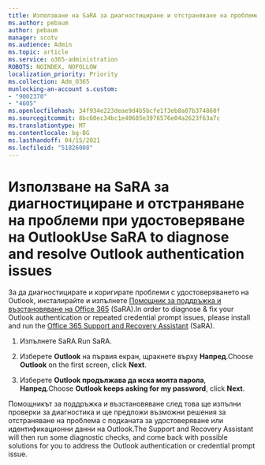 ```yaml
---
title: Използване на SaRA за диагностициране и отстраняване на проблеми при удостоверяване на Outlook
ms.author: pebaum
author: pebaum
manager: scotv
ms.audience: Admin
ms.topic: article
ms.service: o365-administration
ROBOTS: NOINDEX, NOFOLLOW
localization_priority: Priority
ms.collection: Adm_O365
munlocking-an-account s.custom:
- "9002370"
- "4605"
ms.openlocfilehash: 34f934e223deae9d4b5bcfe1f3eb8a07b374860f
ms.sourcegitcommit: 8bc60ec34bc1e40685e3976576e04a2623f63a7c
ms.translationtype: MT
ms.contentlocale: bg-BG
ms.lasthandoff: 04/15/2021
ms.locfileid: "51826008"
---
```

# <a name="use-sara-to-diagnose-and-resolve-outlook-authentication-issues"></a><span data-ttu-id="f11af-102">Използване на SaRA за диагностициране и отстраняване на проблеми при удостоверяване на Outlook</span><span class="sxs-lookup"><span data-stu-id="f11af-102">Use SaRA to diagnose and resolve Outlook authentication issues</span></span>

<span data-ttu-id="f11af-103">За да диагностицирате и коригирате проблеми с удостоверяването на Outlook, инсталирайте и изпълнете [Помощник за поддръжка и възстановяване на Office 365](https://diagnostics.office.com/#/) (SaRA).</span><span class="sxs-lookup"><span data-stu-id="f11af-103">In order to diagnose & fix your Outlook authentication or repeated credential prompt issues, please install and run the [Office 365 Support and Recovery Assistant](https://diagnostics.office.com/#/) (SaRA).</span></span>

1. <span data-ttu-id="f11af-104">Изпълнете SaRA.</span><span class="sxs-lookup"><span data-stu-id="f11af-104">Run SaRA.</span></span>

2. <span data-ttu-id="f11af-105">Изберете **Outlook** на първия екран, щракнете върху **Напред**.</span><span class="sxs-lookup"><span data-stu-id="f11af-105">Choose **Outlook** on the first screen, click **Next**.</span></span>

3. <span data-ttu-id="f11af-106">Изберете **Outlook продължава да иска моята парола**, **Напред**.</span><span class="sxs-lookup"><span data-stu-id="f11af-106">Choose **Outlook keeps asking for my password**, click **Next**.</span></span>

<span data-ttu-id="f11af-107">Помощникът за поддръжка и възстановяване след това ще изпълни проверки за диагностика и ще предложи възможни решения за отстраняване на проблема с подканата за удостоверяване или идентификационни данни на Outlook.</span><span class="sxs-lookup"><span data-stu-id="f11af-107">The Support and Recovery Assistant will then run some diagnostic checks, and come back with possible solutions for you to address the Outlook authentication or credential prompt issue.</span></span>
